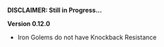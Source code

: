 **DISCLAIMER: Still in Progress...**

**Version 0.12.0**
- Iron Golems do not have Knockback Resistance
